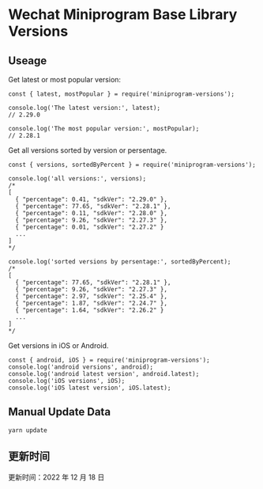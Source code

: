 
# Wechat Miniprogram Base Library Versions

## Useage

Get latest or most popular version:

```;
const { latest, mostPopular } = require('miniprogram-versions');

console.log('The latest version:', latest);
// 2.29.0

console.log('The most popular version:', mostPopular);
// 2.28.1

```

Get all versions sorted by version or persentage.

```
const { versions, sortedByPercent } = require('miniprogram-versions');

console.log('all versions:', versions);
/*
[
  { "percentage": 0.41, "sdkVer": "2.29.0" },
  { "percentage": 77.65, "sdkVer": "2.28.1" },
  { "percentage": 0.11, "sdkVer": "2.28.0" },
  { "percentage": 9.26, "sdkVer": "2.27.3" },
  { "percentage": 0.01, "sdkVer": "2.27.2" }
  ...
]
*/

console.log('sorted versions by persentage:', sortedByPercent);
/*
[
  { "percentage": 77.65, "sdkVer": "2.28.1" },
  { "percentage": 9.26, "sdkVer": "2.27.3" },
  { "percentage": 2.97, "sdkVer": "2.25.4" },
  { "percentage": 1.87, "sdkVer": "2.24.7" },
  { "percentage": 1.64, "sdkVer": "2.26.2" }
  ...
]
*/
```

Get versions in iOS or Android.

```
const { android, iOS } = require('miniprogram-versions');
console.log('android versions', android);
console.log('android latest version', android.latest);
console.log('iOS versions', iOS);
console.log('iOS latest version', iOS.latest);
```

## Manual Update Data

```
yarn update
```

## 更新时间

更新时间：2022 年 12 月 18 日
